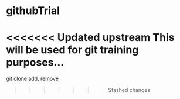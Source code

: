# githubTrial

<<<<<<< Updated upstream
This will be used for git training purposes...
=======
git clone add, remove
>>>>>>> Stashed changes
